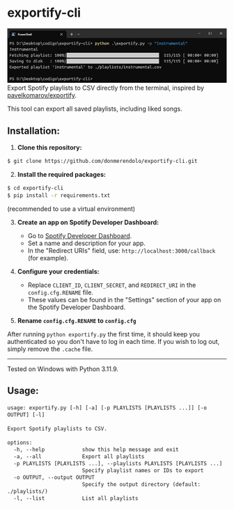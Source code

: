 # exportify-cli
![](exportify.png?raw=true "exportify-cli") \
Export Spotify playlists to CSV directly from the terminal, inspired by [pavelkomarov/exportify](https://github.com/pavelkomarov/exportify).

This tool can export all saved playlists, including liked songs.

## Installation:
1. **Clone this repository:**
```bash
$ git clone https://github.com/donmerendolo/exportify-cli.git
```

2. **Install the required packages:**
```bash
$ cd exportify-cli
$ pip install -r requirements.txt
```
(recommended to use a virtual environment)
  
3. **Create an app on Spotify Developer Dashboard:**
   - Go to [Spotify Developer Dashboard](https://developer.spotify.com/dashboard).
   - Set a name and description for your app.
   - In the "Redirect URIs" field, use: `http://localhost:3000/callback` (for example).

4. **Configure your credentials:**
   - Replace `CLIENT_ID`, `CLIENT_SECRET`, and `REDIRECT_URI` in the `config.cfg.RENAME` file.
   - These values can be found in the "Settings" section of your app on the Spotify Developer Dashboard.

6. **Rename `config.cfg.RENAME` to `config.cfg`**

After running `python exportify.py` the first time, it should keep you authenticated so you don't have to log in each time. If you wish to log out, simply remove the `.cache` file.

---

Tested on Windows with Python 3.11.9.

## Usage:
```
usage: exportify.py [-h] [-a] [-p PLAYLISTS [PLAYLISTS ...]] [-o OUTPUT] [-l]

Export Spotify playlists to CSV.

options:
  -h, --help            show this help message and exit
  -a, --all             Export all playlists
  -p PLAYLISTS [PLAYLISTS ...], --playlists PLAYLISTS [PLAYLISTS ...]
                        Specify playlist names or IDs to export
  -o OUTPUT, --output OUTPUT
                        Specify the output directory (default: ./playlists/)
  -l, --list            List all playlists
```
